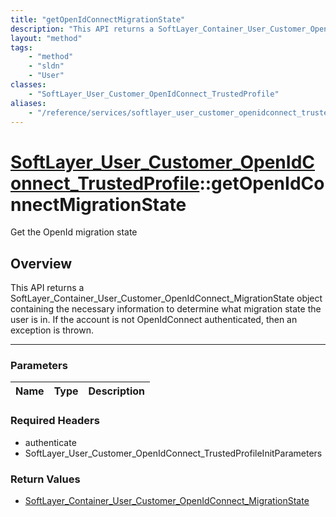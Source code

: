 ```yaml
---
title: "getOpenIdConnectMigrationState"
description: "This API returns a SoftLayer_Container_User_Customer_OpenIdConnect_MigrationState object containing the necessary inform... "
layout: "method"
tags:
    - "method"
    - "sldn"
    - "User"
classes:
    - "SoftLayer_User_Customer_OpenIdConnect_TrustedProfile"
aliases:
    - "/reference/services/softlayer_user_customer_openidconnect_trustedprofile/getOpenIdConnectMigrationState"
---
```

# [SoftLayer_User_Customer_OpenIdConnect_TrustedProfile](/reference/services/SoftLayer_User_Customer_OpenIdConnect_TrustedProfile)::getOpenIdConnectMigrationState


Get the OpenId migration state


## Overview 
This API returns a SoftLayer_Container_User_Customer_OpenIdConnect_MigrationState object containing the necessary information to determine what migration state the user is in. If the account is not OpenIdConnect authenticated, then an exception is thrown. 

-----

### Parameters 
|Name | Type | Description |
| --- | --- | --- |


### Required Headers
* authenticate
* SoftLayer_User_Customer_OpenIdConnect_TrustedProfileInitParameters


### Return Values
* <a href='/reference/datatypes/SoftLayer_Container_User_Customer_OpenIdConnect_MigrationState'>SoftLayer_Container_User_Customer_OpenIdConnect_MigrationState </a>




